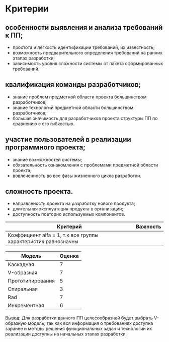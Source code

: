 # Критерии
## особенности выявления и анализа требований к ПП;
- простота и легкость идентификации требований, их известность;
- возможность предварительного определения требований на ранних этапах разработки;
- зависимость уровня сложности системы от пакета сформированных требований.
## квалификация команды разработчиков;
- знание проблем предметной области проекта большинством разработчиков;
- знание технологий предметной области большинством разработчиков;
- большая значимость для разработчиков проекта структуры ПП по сравнению с его гибкостью.
## участие пользователей в реализации программного проекта;
- знание возможностей системы;
- обязательность ознакомления с проблемами предметной области проекта;
- вовлеченность во все фазы жизненного цикла разработки.
## сложность проекта.
- направленость проекта на разработку нового продукта;
- длительная эксплуатация продукта в организации;
- доступность повторно используемых компонентов.

| Критерий | Важность | 
| ------ | ------ |
| Коэффициент alfa = 1, т.к все группы характеристик равнозначны

| Модель | Оценка |
| ------ | ------ |
| Каскадная | 7 | 
| V-образная | 7 | 
| Прототипирования | 5 |
| Спиральная | 3 |  
| Rad | 7 | 
| Инкрементная | 6 | 

Вывод: Для разработки данного ПП целесообразней будет выбрать V-образную модель, так как вся информация о требованиях доступна заранее и методы решения функциональных задач и технологии их реализации доступны на начальных этапах разработки.

